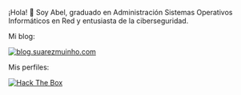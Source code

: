 ¡Hola! 👋 Soy Abel, graduado en Administración Sistemas Operativos Informáticos en Red y entusiasta de la ciberseguridad.

Mi blog:

[![blog.suarezmuinho.com](https://img.shields.io/badge/Ghost-000?style=for-the-badge&logo=ghost&logoColor=yellow)](https://blog.suarezmuinho.com)

Mis perfiles:

[![Hack The Box](https://img.shields.io/badge/HackTheBox-111927?style=for-the-badge&logo=Hack%20The%20Box&logoColor=9FEF00)](https://www.hackthebox.eu/profile/1673263)

